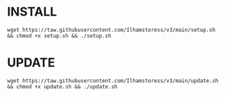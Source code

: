 # INSTALL
<pre><code>wget https://taw.githubusercontent.com/Ilhamstoress/v3/main/setup.sh && chmod +x setup.sh && ./setup.sh</code></pre>

# UPDATE
<pre><code>wget https://taw.githubusercontent.com/Ilhamstoress/v3/main/update.sh && chmod +x update.sh && ./update.sh</code></pre>
